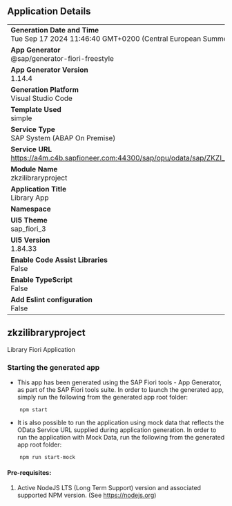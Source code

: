 ## Application Details
|               |
| ------------- |
|**Generation Date and Time**<br>Tue Sep 17 2024 11:46:40 GMT+0200 (Central European Summer Time)|
|**App Generator**<br>@sap/generator-fiori-freestyle|
|**App Generator Version**<br>1.14.4|
|**Generation Platform**<br>Visual Studio Code|
|**Template Used**<br>simple|
|**Service Type**<br>SAP System (ABAP On Premise)|
|**Service URL**<br>https://a4m.c4b.sapfioneer.com:44300/sap/opu/odata/sap/ZKZI_LIBRARY_ODATA_SRV|
|**Module Name**<br>zkzilibraryproject|
|**Application Title**<br>Library App|
|**Namespace**<br>|
|**UI5 Theme**<br>sap_fiori_3|
|**UI5 Version**<br>1.84.33|
|**Enable Code Assist Libraries**<br>False|
|**Enable TypeScript**<br>False|
|**Add Eslint configuration**<br>False|

## zkzilibraryproject

Library Fiori Application

### Starting the generated app

-   This app has been generated using the SAP Fiori tools - App Generator, as part of the SAP Fiori tools suite.  In order to launch the generated app, simply run the following from the generated app root folder:

```
    npm start
```

- It is also possible to run the application using mock data that reflects the OData Service URL supplied during application generation.  In order to run the application with Mock Data, run the following from the generated app root folder:

```
    npm run start-mock
```

#### Pre-requisites:

1. Active NodeJS LTS (Long Term Support) version and associated supported NPM version.  (See https://nodejs.org)


